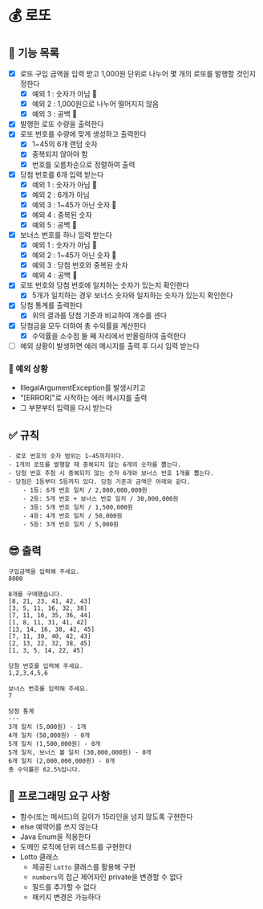 # 💰 로또 

## 📝 기능 목록
- [x] 로또 구입 금액을 입력 받고 1,000원 단위로 나누어 몇 개의 로또를 발행할 것인지 정한다
  - [x] 예외 1 : 숫자가 아님 🩵
  - [x] 예외 2 : 1,000원으로 나누어 떨어지지 않음
  - [x] 예외 3 : 공백 🤍
- [x] 발행한 로또 수량을 출력한다
- [x] 로또 번호를 수량에 맞게 생성하고 출력한다
  - [x] 1~45의 6개 랜덤 숫자
  - [x] 중복되지 않아야 함
  - [x] 번호를 오름차순으로 정렬하여 출력
- [x] 당첨 번호를 6개 입력 받는다
  - [x] 예외 1 : 숫자가 아님 🩵
  - [x] 예외 2 : 6개가 아님
  - [x] 예외 3 : 1~45가 아닌 숫자 💚
  - [x] 예외 4 : 중복된 숫자
  - [x] 예외 5 : 공백 🤍
- [x] 보너스 번호를 하나 입력 받는다
  - [x] 예외 1 : 숫자가 아님 🩵
  - [x] 예외 2 : 1~45가 아닌 숫자 💚
  - [x] 예외 3 : 당첨 번호와 중복된 숫자
  - [x] 예외 4 : 공백 🤍
- [x] 로또 번호와 당첨 번호에 일치하는 숫자가 있는지 확인한다
  - [x] 5개가 일치하는 경우 보너스 숫자와 일치하는 숫자가 있는지 확인한다
- [x] 당첨 통계를 출력한다
  - [x] 위의 결과를 당첨 기준과 비교하여 개수를 센다
- [x] 당첨금을 모두 더하여 총 수익률을 계산한다
  - [x] 수익률을 소수점 둘 째 자리에서 반올림하여 출력한다
- [ ] 예외 상황이 발생하면 에러 메시지를 출력 후 다시 입력 받는다

### 👿 예외 상황
  - IllegalArgumentException를 발생시키고
  - "[ERROR]"로 시작하는 에러 메시지를 출력
  - 그 부분부터 입력을 다시 받는다

## ✅ 규칙
~~~
- 로또 번호의 숫자 범위는 1~45까지이다.
- 1개의 로또를 발행할 때 중복되지 않는 6개의 숫자를 뽑는다.
- 당첨 번호 추첨 시 중복되지 않는 숫자 6개와 보너스 번호 1개를 뽑는다.
- 당첨은 1등부터 5등까지 있다. 당첨 기준과 금액은 아래와 같다.
    - 1등: 6개 번호 일치 / 2,000,000,000원
    - 2등: 5개 번호 + 보너스 번호 일치 / 30,000,000원
    - 3등: 5개 번호 일치 / 1,500,000원
    - 4등: 4개 번호 일치 / 50,000원
    - 5등: 3개 번호 일치 / 5,000원
~~~

## 😎 출력
~~~
구입금액을 입력해 주세요.
8000

8개를 구매했습니다.
[8, 21, 23, 41, 42, 43] 
[3, 5, 11, 16, 32, 38] 
[7, 11, 16, 35, 36, 44] 
[1, 8, 11, 31, 41, 42] 
[13, 14, 16, 38, 42, 45] 
[7, 11, 30, 40, 42, 43] 
[2, 13, 22, 32, 38, 45] 
[1, 3, 5, 14, 22, 45]

당첨 번호를 입력해 주세요.
1,2,3,4,5,6

보너스 번호를 입력해 주세요.
7

당첨 통계
---
3개 일치 (5,000원) - 1개
4개 일치 (50,000원) - 0개
5개 일치 (1,500,000원) - 0개
5개 일치, 보너스 볼 일치 (30,000,000원) - 0개
6개 일치 (2,000,000,000원) - 0개
총 수익률은 62.5%입니다.
~~~

## 🎯 프로그래밍 요구 사항
- 함수(또는 메서드)의 길이가 15라인을 넘지 않도록 구현한다
- else 예약어를 쓰지 않는다
- Java Enum을 적용한다
- 도메인 로직에 단위 테스트를 구현한다
- Lotto 클래스
  - 제공된 `Lotto` 클래스를 활용해 구현
  - `numbers`의 접근 제어자인 private을 변경할 수 없다
  - 필드를 추가할 수 없다
  - 패키지 변경은 가능하다